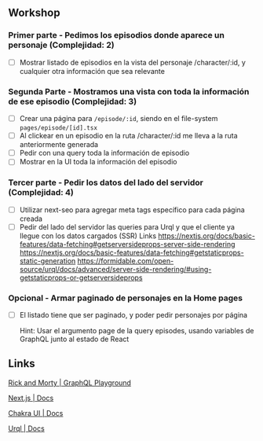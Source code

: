## Workshop

### Primer parte - Pedimos los episodios donde aparece un personaje (Complejidad: 2)

- [ ] Mostrar listado de episodios en la vista del personaje /character/:id, y cualquier otra información que sea relevante

### Segunda Parte - Mostramos una vista con toda la información de ese episodio (Complejidad: 3)

- [ ] Crear una página para `/episode/:id`, siendo en el file-system `pages/episode/[id].tsx`
- [ ] Al clickear en un episodio en la ruta /character/:id me lleva a la ruta anteriormente generada
- [ ] Pedir con una query toda la información de episodio
- [ ] Mostrar en la UI toda la información del episodio

### Tercer parte - Pedir los datos del lado del servidor (Complejidad: 4)

- [ ] Utilizar next-seo para agregar meta tags específico para cada página creada
- [ ] Pedir del lado del servidor las queries para Urql y que el cliente ya llegue con los datos cargados (SSR)
      Links
      https://nextjs.org/docs/basic-features/data-fetching#getserversideprops-server-side-rendering
      https://nextjs.org/docs/basic-features/data-fetching#getstaticprops-static-generation
      https://formidable.com/open-source/urql/docs/advanced/server-side-rendering/#using-getstaticprops-or-getserversideprops

### Opcional - Armar paginado de personajes en la Home pages

- [ ] El listado tiene que ser paginado, y poder pedir personajes por página

  Hint: Usar el argumento page de la query episodes, usando variables de GraphQL junto al estado de React

## Links

[Rick and Morty | GraphQL Playground](https://rickandmortyapi.com/graphql)

[Next.js | Docs](https://nextjs.org/docs/getting-started)

[Chakra UI | Docs](https://chakra-ui.com/docs)

[Urql | Docs](https://formidable.com/open-source/urql/docs/basics/react-preact/)
